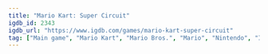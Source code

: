 ```yaml
---
title: "Mario Kart: Super Circuit"
igdb_id: 2343
igdb_url: "https://www.igdb.com/games/mario-kart-super-circuit"
tag: ["Main game", "Mario Kart", "Mario Bros.", "Mario", "Nintendo", "Intelligent Systems Co., Ltd.", "Gradiente", "iQue", "Racing", "Single player", "Multiplayer", "Third person", "Action", "Kids"]
---
```

